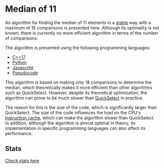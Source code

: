 # Median of 11

An algorithm for finding the median of 11 elements in a [stable](https://en.wikipedia.org/wiki/Category:Stable_sorts) way with a maximum of 18 comparisons is presented here.
Although its optimality is not known, there is currently no more efficient algorithm in terms of the number of comparisons.

The algorithm is presented using the following programming languages:

- [C++17](https://github.com/fpelliccioni/median_11/blob/93905bf85f70a657242b957a88e26db23ed966d0/cpp/median_11_stable_18cmps.hpp)
- [Python](https://github.com/fpelliccioni/median_11/blob/9285fb2df0fe69702b26881d4695310ce4b27f50/python/median_11_knuth.py)
- [Javascript](https://github.com/fpelliccioni/median_11/blob/6907b5d76a412400af46771cc13cd53a7b0ecfa9/javascript/median_11_knuth.js)
- [Pseudocode](https://github.com/fpelliccioni/median_11/blob/5cb6a89171fd2b262ae5560188189de2325d4ac6/pseudocode/median_11_knuth_pseudo.txt)

This algorithm is based on making only 18 comparisons to determine the median, which theoretically makes it more efficient than other algorithms such as QuickSelect. However, despite its theoretical optimization, the algorithm can prove to be much slower than [QuickSelect](https://en.wikipedia.org/wiki/Quickselect) in practice.

The reason for this is the size of the code, which is significantly larger than QuickSelect. The size of the code influences the load on the CPU's [instruction cache](https://en.wikipedia.org/wiki/CPU_cache), which can make the algorithm slower than QuickSelect. In addition, although the algorithm is almost optimal in theory, its implementation in specific programming languages can also affect its performance.

## Stats

[Check stats here](https://github.com/fpelliccioni/median_11/blob/master/stats.md)
